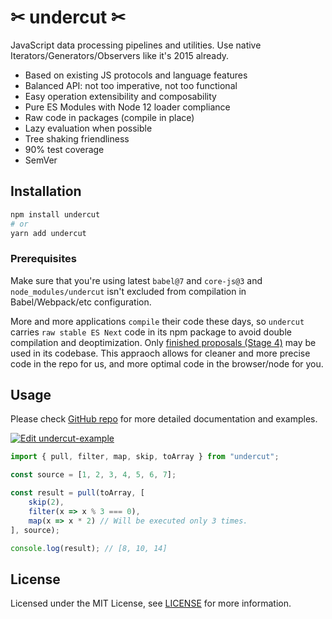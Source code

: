 # ✂ undercut ✂

JavaScript data processing pipelines and utilities. Use native Iterators/Generators/Observers like it's 2015 already.

- Based on existing JS protocols and language features
- Balanced API: not too imperative, not too functional
- Easy operation extensibility and composability
- Pure ES Modules with Node 12 loader compliance
- Raw code in packages (compile in place)
- Lazy evaluation when possible
- Tree shaking friendliness
- 90% test coverage
- SemVer

## Installation

```sh
npm install undercut
# or
yarn add undercut
```

### Prerequisites

Make sure that you're using latest `babel@7` and `core-js@3` and `node_modules/undercut` isn't excluded from compilation in Babel/Webpack/etc configuration.

More and more applications `compile` their code these days, so `undercut` carries `raw stable ES Next` code in its npm package to avoid double compilation and deoptimization. Only [finished proposals (Stage 4)](https://github.com/tc39/proposals/blob/master/finished-proposals.md) may be used in its codebase. This appraoch allows for cleaner and more precise code in the repo for us, and more optimal code in the browser/node for you.

## Usage

Please check [GitHub repo](https://github.com/the-spyke/undercut) for more detailed documentation and examples.

[![Edit undercut-example](https://codesandbox.io/static/img/play-codesandbox.svg)](https://codesandbox.io/s/undercut-example-9g1nh?fontsize=14&module=%2Fsrc%2Findex.js)

```js
import { pull, filter, map, skip, toArray } from "undercut";

const source = [1, 2, 3, 4, 5, 6, 7];

const result = pull(toArray, [
    skip(2),
    filter(x => x % 3 === 0),
    map(x => x * 2) // Will be executed only 3 times.
], source);

console.log(result); // [8, 10, 14]
```

## License

Licensed under the MIT License, see [LICENSE](LICENSE) for more information.
